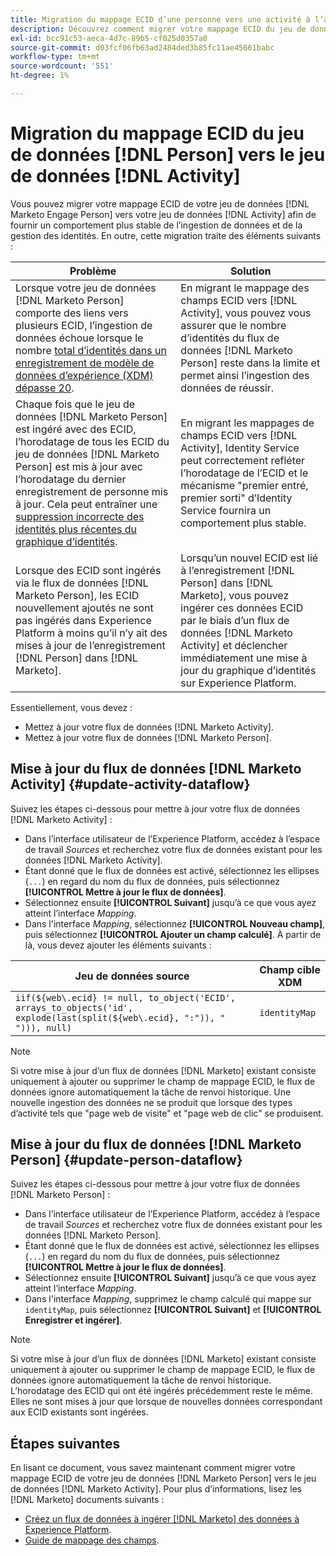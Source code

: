 ```yaml
---
title: Migration du mappage ECID d’une personne vers une activité à l’aide de la source du Marketo Engage
description: Découvrez comment migrer votre mappage ECID du jeu de données de personne au jeu de données d’activité à l’aide de la source du Marketo Engage.
exl-id: bcc91c53-aeca-4d7c-89b5-cf025d0357a0
source-git-commit: d03fcf06fb63ad2484ded3b85fc11ae45661babc
workflow-type: tm+mt
source-wordcount: '551'
ht-degree: 1%

---
```


# Migration du mappage ECID du jeu de données [!DNL Person] vers le jeu de données [!DNL Activity]

Vous pouvez migrer votre mappage ECID de votre jeu de données [!DNL Marketo Engage Person] vers votre jeu de données [!DNL Activity] afin de fournir un comportement plus stable de l’ingestion de données et de la gestion des identités. En outre, cette migration traite des éléments suivants :

| Problème | Solution |
| --- | --- |
| Lorsque votre jeu de données [!DNL Marketo Person] comporte des liens vers plusieurs ECID, l’ingestion de données échoue lorsque le nombre [ total d’identités dans un enregistrement de modèle de données d’expérience (XDM) dépasse 20](../../../../identity-service/guardrails.md). | En migrant le mappage des champs ECID vers [!DNL Activity], vous pouvez vous assurer que le nombre d’identités du flux de données [!DNL Marketo Person] reste dans la limite et permet ainsi l’ingestion des données de réussir. |
| Chaque fois que le jeu de données [!DNL Marketo Person] est ingéré avec des ECID, l’horodatage de tous les ECID du jeu de données [!DNL Marketo Person] est mis à jour avec l’horodatage du dernier enregistrement de personne mis à jour. Cela peut entraîner une [ suppression incorrecte des identités plus récentes du graphique d’identités](../../../../identity-service/guardrails.md#understanding-the-deletion-logic-when-an-identity-graph-at-capacity-is-updated). | En migrant les mappages de champs ECID vers [!DNL Activity], Identity Service peut correctement refléter l’horodatage de l’ECID et le mécanisme &quot;premier entré, premier sorti&quot; d’Identity Service fournira un comportement plus stable. |
| Lorsque des ECID sont ingérés via le flux de données [!DNL Marketo Person], les ECID nouvellement ajoutés ne sont pas ingérés dans Experience Platform à moins qu’il n’y ait des mises à jour de l’enregistrement [!DNL Person] dans [!DNL Marketo]. | Lorsqu’un nouvel ECID est lié à l’enregistrement [!DNL Person] dans [!DNL Marketo], vous pouvez ingérer ces données ECID par le biais d’un flux de données [!DNL Marketo Activity] et déclencher immédiatement une mise à jour du graphique d’identités sur Experience Platform. |

Essentiellement, vous devez :

* Mettez à jour votre flux de données [!DNL Marketo Activity].
* Mettez à jour votre flux de données [!DNL Marketo Person].

## Mise à jour du flux de données [!DNL Marketo Activity] {#update-activity-dataflow}

Suivez les étapes ci-dessous pour mettre à jour votre flux de données [!DNL Marketo Activity] :

* Dans l’interface utilisateur de l’Experience Platform, accédez à l’espace de travail *Sources* et recherchez votre flux de données existant pour les données [!DNL Marketo Activity].
* Étant donné que le flux de données est activé, sélectionnez les ellipses (`...`) en regard du nom du flux de données, puis sélectionnez **[!UICONTROL Mettre à jour le flux de données]**.
* Sélectionnez ensuite **[!UICONTROL Suivant]** jusqu’à ce que vous ayez atteint l’interface *Mapping*.
* Dans l&#39;interface *Mapping*, sélectionnez **[!UICONTROL Nouveau champ]**, puis sélectionnez **[!UICONTROL Ajouter un champ calculé]**. À partir de là, vous devez ajouter les éléments suivants :

| Jeu de données source | Champ cible XDM |
| --- | --- |
| `iif(${web\.ecid} != null, to_object('ECID', arrays_to_objects('id', explode(last(split(${web\.ecid}, ":")), " "))), null)` | `identityMap` |

>[!NOTE]
>
>Si votre mise à jour d’un flux de données [!DNL Marketo] existant consiste uniquement à ajouter ou supprimer le champ de mappage ECID, le flux de données ignore automatiquement la tâche de renvoi historique. Une nouvelle ingestion des données ne se produit que lorsque des types d’activité tels que &quot;page web de visite&quot; et &quot;page web de clic&quot; se produisent.

## Mise à jour du flux de données [!DNL Marketo Person] {#update-person-dataflow}

Suivez les étapes ci-dessous pour mettre à jour votre flux de données [!DNL Marketo Person] :

* Dans l’interface utilisateur de l’Experience Platform, accédez à l’espace de travail *Sources* et recherchez votre flux de données existant pour les données [!DNL Marketo Person].
* Étant donné que le flux de données est activé, sélectionnez les ellipses (`...`) en regard du nom du flux de données, puis sélectionnez **[!UICONTROL Mettre à jour le flux de données]**.
* Sélectionnez ensuite **[!UICONTROL Suivant]** jusqu’à ce que vous ayez atteint l’interface *Mapping*.
* Dans l&#39;interface *Mapping*, supprimez le champ calculé qui mappe sur `identityMap`, puis sélectionnez **[!UICONTROL Suivant]** et **[!UICONTROL Enregistrer et ingérer]**.

>[!NOTE]
>
>Si votre mise à jour d’un flux de données [!DNL Marketo] existant consiste uniquement à ajouter ou supprimer le champ de mappage ECID, le flux de données ignore automatiquement la tâche de renvoi historique. L’horodatage des ECID qui ont été ingérés précédemment reste le même. Elles ne sont mises à jour que lorsque de nouvelles données correspondant aux ECID existants sont ingérées.

## Étapes suivantes

En lisant ce document, vous savez maintenant comment migrer votre mappage ECID de votre jeu de données [!DNL Marketo Person] vers le jeu de données [!DNL Marketo Activity]. Pour plus d’informations, lisez les [!DNL Marketo] documents suivants :

* [Créez un flux de données à ingérer [!DNL Marketo] des données à Experience Platform](../../../tutorials/ui/create/adobe-applications/marketo.md).
* [Guide de mappage des champs](../mapping/marketo.md).

